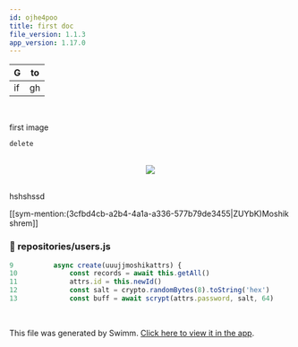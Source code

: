 ```yaml
---
id: ojhe4poo
title: first doc
file_version: 1.1.3
app_version: 1.17.0
---
```


|G |to|
|---|---|
|if|gh|

<br/>

first image

`delete`<swm-token data-swm-token=":repositories/repository.js:54:3:3:`    async delete(id) {`"/>

<br/>

<div align="center"><img src="https://firebasestorage.googleapis.com/v0/b/swimm-dev-content/o/repositories%2FZ2l0aHViJTNBJTNBZWNvbW0lM0ElM0Ftb3NoaWtzd2ltbQ%3D%3D%2F7a41292f-05f7-49f9-a91c-d34dfa058ead.png?alt=media&token=0d648440-239d-4f60-a577-6e62526d59f4" style="width:'25%'"/></div>

<br/>

hshshssd

[[sym-mention:(3cfbd4cb-a2b4-4a1a-a336-577b79de3455|ZUYbK)Moshik shrem]]
<!-- NOTE-swimm-snippet: the lines below link your snippet to Swimm -->
### 📄 repositories/users.js
<!-- collapsed -->

```javascript
9          async create(uuujjmoshikattrs) {
10             const records = await this.getAll()
11             attrs.id = this.newId()
12             const salt = crypto.randomBytes(8).toString('hex')
13             const buff = await scrypt(attrs.password, salt, 64)
```

<br/>

This file was generated by Swimm. [Click here to view it in the app](https://swimm-web-app.web.app/repos/Z2l0aHViJTNBJTNBZWNvbW0lM0ElM0Ftb3NoaWtzd2ltbQ==/docs/ojhe4poo).

